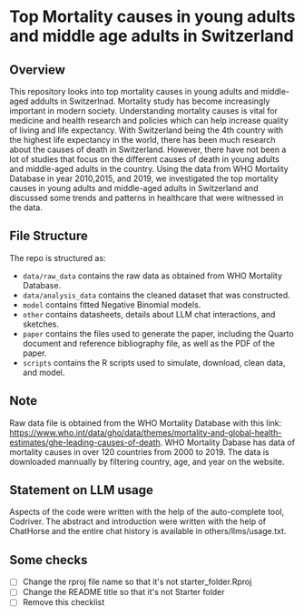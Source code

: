 # Top Mortality causes in young adults and middle age adults in Switzerland

## Overview

This repository looks into top mortality causes in young adults and middle- aged addults in Switzerlnad. Mortality study has become increasingly important in modern society. Understanding mortality causes is vital for medicine and health research and policies which can help increase quality of living and life expectancy. With Switzerland being the 4th country with the highest life expectancy in the world, there has been much research about the causes of death in Switzerland. However, there have not been a lot of studies that focus on the different causes of death in young adults and middle-aged adults in the country. Using the data from WHO Mortality Database in year 2010,2015, and 2019, we investigated the top mortality causes in young adults and middle-aged adults in Switzerland and discussed some trends and patterns in healthcare that were witnessed in the data.


## File Structure

The repo is structured as:

-   `data/raw_data` contains the raw data as obtained from WHO Mortality Database.
-   `data/analysis_data` contains the cleaned dataset that was constructed.
-   `model` contains fitted Negative Binomial models. 
-   `other` contains datasheets, details about LLM chat interactions, and sketches.
-   `paper` contains the files used to generate the paper, including the Quarto document and reference bibliography file, as well as the PDF of the paper. 
-   `scripts` contains the R scripts used to simulate, download, clean data, and model.

## Note
Raw data file is obtained from the WHO Mortality Database with this link: https://www.who.int/data/gho/data/themes/mortality-and-global-health-estimates/ghe-leading-causes-of-death. WHO Mortality Dabase has data of mortality causes in over 120 countries from 2000 to 2019. The data is downloaded mannually by filtering country, age, and year on the website. 

## Statement on LLM usage

Aspects of the code were written with the help of the auto-complete tool, Codriver. The abstract and introduction were written with the help of ChatHorse and the entire chat history is available in others/llms/usage.txt.

## Some checks

- [ ] Change the rproj file name so that it's not starter_folder.Rproj
- [ ] Change the README title so that it's not Starter folder
- [ ] Remove this checklist